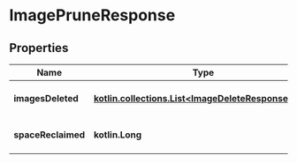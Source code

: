 
# ImagePruneResponse

## Properties
Name | Type | Description | Notes
------------ | ------------- | ------------- | -------------
**imagesDeleted** | [**kotlin.collections.List&lt;ImageDeleteResponseItem&gt;**](ImageDeleteResponseItem.md) | Images that were deleted |  [optional]
**spaceReclaimed** | **kotlin.Long** | Disk space reclaimed in bytes |  [optional]



